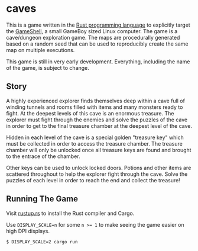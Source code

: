 # caves

This is a game written in the [Rust programming language][rust-lang] to
explicitly target the [GameShell], a small GameBoy sized Linux computer. The
game is a cave/dungeon exploration game. The maps are procedurally generated
based on a random seed that can be used to reproducibly create the same map on
multiple executions.

This game is still in very early development. Everything, including the name of
the game, is subject to change.

[rust-lang]: https://www.rust-lang.org
[GameShell]: (https://www.clockworkpi.com/)

## Story

A highly experienced explorer finds themselves deep within a cave full of
winding tunnels and rooms filled with items and many monsters ready to fight. At
the deepest levels of this cave is an enormous treasure. The explorer must fight
through the enemies and solve the puzzles of the cave in order to get to the
final treasure chamber at the deepest level of the cave.

Hidden in each level of the cave is a special golden "treasure key" which must
be collected in order to access the treasure chamber. The treasure chamber will
only be unlocked once all treasure keys are found and brought to the entrace of
the chamber.

Other keys can be used to unlock locked doors. Potions and other items are
scattered throughout to help the explorer fight through the cave. Solve the
puzzles of each level in order to reach the end and collect the treasure!

## Running The Game

Visit [rustup.rs] to install the Rust compiler and Cargo.

Use `DISPLAY_SCALE=n` for some `n >= 1` to make seeing the game easier on high
DPI displays.

```bash
$ DISPLAY_SCALE=2 cargo run
```

[rustup.rs]: https://rustup.rs/
